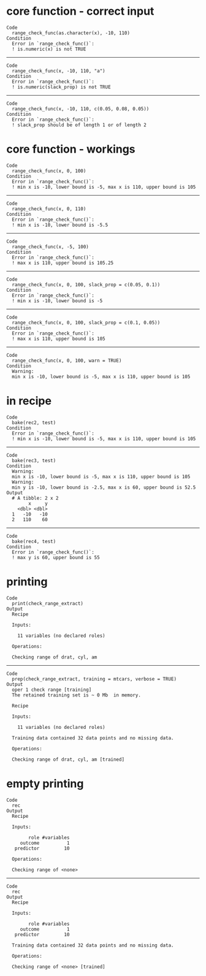 # core function - correct input

    Code
      range_check_func(as.character(x), -10, 110)
    Condition
      Error in `range_check_func()`:
      ! is.numeric(x) is not TRUE

---

    Code
      range_check_func(x, -10, 110, "a")
    Condition
      Error in `range_check_func()`:
      ! is.numeric(slack_prop) is not TRUE

---

    Code
      range_check_func(x, -10, 110, c(0.05, 0.08, 0.05))
    Condition
      Error in `range_check_func()`:
      ! slack_prop should be of length 1 or of length 2

# core function - workings

    Code
      range_check_func(x, 0, 100)
    Condition
      Error in `range_check_func()`:
      ! min x is -10, lower bound is -5, max x is 110, upper bound is 105

---

    Code
      range_check_func(x, 0, 110)
    Condition
      Error in `range_check_func()`:
      ! min x is -10, lower bound is -5.5

---

    Code
      range_check_func(x, -5, 100)
    Condition
      Error in `range_check_func()`:
      ! max x is 110, upper bound is 105.25

---

    Code
      range_check_func(x, 0, 100, slack_prop = c(0.05, 0.1))
    Condition
      Error in `range_check_func()`:
      ! min x is -10, lower bound is -5

---

    Code
      range_check_func(x, 0, 100, slack_prop = c(0.1, 0.05))
    Condition
      Error in `range_check_func()`:
      ! max x is 110, upper bound is 105

---

    Code
      range_check_func(x, 0, 100, warn = TRUE)
    Condition
      Warning:
      min x is -10, lower bound is -5, max x is 110, upper bound is 105

# in recipe

    Code
      bake(rec2, test)
    Condition
      Error in `range_check_func()`:
      ! min x is -10, lower bound is -5, max x is 110, upper bound is 105

---

    Code
      bake(rec3, test)
    Condition
      Warning:
      min x is -10, lower bound is -5, max x is 110, upper bound is 105
      Warning:
      min y is -10, lower bound is -2.5, max x is 60, upper bound is 52.5
    Output
      # A tibble: 2 x 2
            x     y
        <dbl> <dbl>
      1   -10   -10
      2   110    60

---

    Code
      bake(rec4, test)
    Condition
      Error in `range_check_func()`:
      ! max y is 60, upper bound is 55

# printing

    Code
      print(check_range_extract)
    Output
      Recipe
      
      Inputs:
      
        11 variables (no declared roles)
      
      Operations:
      
      Checking range of drat, cyl, am

---

    Code
      prep(check_range_extract, training = mtcars, verbose = TRUE)
    Output
      oper 1 check range [training] 
      The retained training set is ~ 0 Mb  in memory.
      
      Recipe
      
      Inputs:
      
        11 variables (no declared roles)
      
      Training data contained 32 data points and no missing data.
      
      Operations:
      
      Checking range of drat, cyl, am [trained]

# empty printing

    Code
      rec
    Output
      Recipe
      
      Inputs:
      
            role #variables
         outcome          1
       predictor         10
      
      Operations:
      
      Checking range of <none>

---

    Code
      rec
    Output
      Recipe
      
      Inputs:
      
            role #variables
         outcome          1
       predictor         10
      
      Training data contained 32 data points and no missing data.
      
      Operations:
      
      Checking range of <none> [trained]


